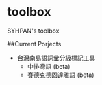 # toolbox

SYHPAN's toolbox

##Current Porjects
- 台灣南島語詞彙分級標記工具
  + 中排灣語 (beta)
  + 賽德克德固達雅語 (beta)
